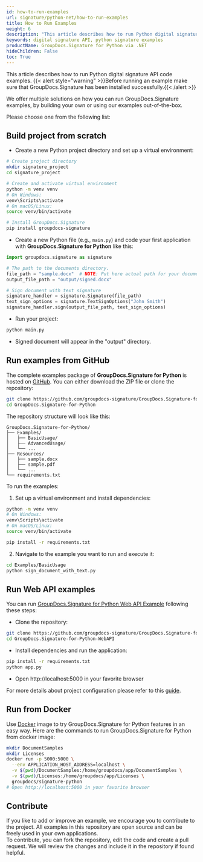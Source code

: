 ```yaml
---
id: how-to-run-examples
url: signature/python-net/how-to-run-examples
title: How to Run Examples
weight: 6
description: "This article describes how to run Python digital signature API code examples. We offer multiple solutions on how you can run GroupDocs.Signature examples, by building your own or using our examples out-of-the-box."
keywords: digital signature API, python signature examples
productName: GroupDocs.Signature for Python via .NET
hideChildren: False 
toc: True
---
```

This article describes how to run Python digital signature API code examples.
{{< alert style="warning" >}}Before running an example make sure that GroupDocs.Signature has been installed successfully.{{< /alert >}}

We offer multiple solutions on how you can run GroupDocs.Signature examples, by building your own or using our examples out-of-the-box.

Please choose one from the following list:

## Build project from scratch

* Create a new Python project directory and set up a virtual environment:

```bash
# Create project directory
mkdir signature_project
cd signature_project

# Create and activate virtual environment
python -m venv venv
# On Windows:
venv\Scripts\activate
# On macOS/Linux:
source venv/bin/activate

# Install GroupDocs.Signature
pip install groupdocs-signature
```

* Create a new Python file (e.g., `main.py`) and code your first application with **GroupDocs.Signature for Python** like this:

```python
import groupdocs.signature as signature

# The path to the documents directory.
file_path = "sample.docx"  # NOTE: Put here actual path for your document
output_file_path = "output/signed.docx"

# Sign document with text signature
signature_handler = signature.Signature(file_path)
text_sign_options = signature.TextSignOptions("John Smith")
signature_handler.sign(output_file_path, text_sign_options)
```

* Run your project:
```bash
python main.py
```

* Signed document will appear in the "output" directory.

## Run examples from GitHub

The complete examples package of **GroupDocs.Signature for Python** is hosted on [GitHub](https://github.com/groupdocs-signature/GroupDocs.Signature-for-Python). You can either download the ZIP file or clone the repository:

```bash
git clone https://github.com/groupdocs-signature/GroupDocs.Signature-for-Python
cd GroupDocs.Signature-for-Python
```

The repository structure will look like this:
```
GroupDocs.Signature-for-Python/
├── Examples/
│   ├── BasicUsage/
│   ├── AdvancedUsage/
│   └── ...
├── Resources/
│   ├── sample.docx
│   ├── sample.pdf
│   └── ...
└── requirements.txt
```

To run the examples:

1. Set up a virtual environment and install dependencies:
```bash
python -m venv venv
# On Windows:
venv\Scripts\activate
# On macOS/Linux:
source venv/bin/activate

pip install -r requirements.txt
```

2. Navigate to the example you want to run and execute it:
```bash
cd Examples/BasicUsage
python sign_document_with_text.py
```

## Run Web API examples

You can run [GroupDocs.Signature for Python Web API Example](https://github.com/groupdocs-signature/GroupDocs.Signature-for-Python-WebAPI) following these steps:

* Clone the repository:
```bash
git clone https://github.com/groupdocs-signature/GroupDocs.Signature-for-Python-WebAPI
cd GroupDocs.Signature-for-Python-WebAPI
```

* Install dependencies and run the application:
```bash
pip install -r requirements.txt
python app.py
```

* Open http://localhost:5000 in your favorite browser

For more details about project configuration please refer to this [guide](https://github.com/groupdocs-signature/GroupDocs.Signature-for-Python-WebAPI#configuration).

## Run from Docker

Use [Docker](https://www.docker.com/) image to try GroupDocs.Signature for Python features in an easy way. Here are the commands to run GroupDocs.Signature for Python from docker image:

```bash
mkdir DocumentSamples
mkdir Licenses
docker run -p 5000:5000 \
  --env APPLICATION_HOST_ADDRESS=localhost \
  -v $(pwd)/DocumentSamples:/home/groupdocs/app/DocumentSamples \
  -v $(pwd)/Licenses:/home/groupdocs/app/Licenses \
  groupdocs/signature-python
# Open http://localhost:5000 in your favorite browser
```

## Contribute

If you like to add or improve an example, we encourage you to contribute to the project. All examples in this repository are open source and can be freely used in your own applications.  
To contribute, you can fork the repository, edit the code and create a pull request. We will review the changes and include it in the repository if found helpful.
